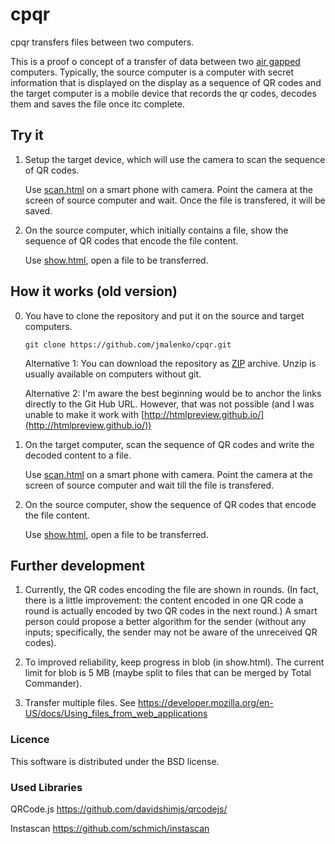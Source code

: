 # cpqr

cpqr transfers files between two computers.

This is a proof o concept of a transfer of data between two [air gapped](https://en.wikipedia.org/wiki/Air_gap_(networking)) computers. Typically, the source computer is a computer with secret information that is displayed on the display as a sequence of QR codes and the target computer is a mobile device that records the qr codes, decodes them and saves the file once itc complete.

## Try it

1. Setup the target device, which will use the camera to scan the sequence of QR codes.
 
   Use [scan.html](scan.html) on a smart phone with camera. Point the camera at the screen of source computer and wait. Once the file is transfered, it will be saved.

2. On the source computer, which initially contains a file, show the sequence of QR codes that encode the file content.

   Use [show.html](show.html), open a file to be transferred.


## How it works (old version)

0. You have to clone the repository and put it on the source and target computers.

   `git clone https://github.com/jmalenko/cpqr.git` 

   Alternative 1: You can download the repository as [ZIP](https://github.com/jmalenko/cpqr/archive/master.zip) archive. Unzip is usually available on computers without git.
   
   Alternative 2: I'm aware the best beginning would be to anchor the links directly to the Git Hub URL. However, that was not possible (and I was unable to make it work with [http://htmlpreview.github.io/](http://htmlpreview.github.io/))   

1. On the target computer, scan the sequence of QR codes and write the decoded content to a file.
 
   Use [scan.html](scan.html) on a smart phone with camera. Point the camera at the screen of source computer and wait till the file is transfered.

2. On the source computer, show the sequence of QR codes that encode the file content.

   Use [show.html](show.html), open a file to be transferred.
    

## Further development

1. Currently, the QR codes encoding the file are shown in rounds. (In fact, there is a little improvement: the content encoded in one QR code a round is actually encoded by two QR codes in the next round.) A smart person could propose a better algorithm for the sender (without any inputs; specifically, the sender may not be aware of the unreceived QR codes).

2. To improved reliability, keep progress in blob (in show.html). The current limit for blob is 5 MB (maybe split to files that can be merged by Total Commander).
   
3. Transfer multiple files. See https://developer.mozilla.org/en-US/docs/Using_files_from_web_applications


### Licence

This software is distributed under the BSD license.


### Used Libraries

QRCode.js
	https://github.com/davidshimjs/qrcodejs/

Instascan
	https://github.com/schmich/instascan
